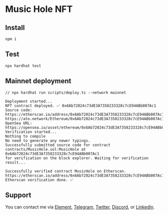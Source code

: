 # Music Hole NFT

## Install

```shell
npm i
```

## Test

```shell
npx hardhat test
```

## Mainnet deployment

```shell
// npx hardhat run scripts/deploy.ts --network mainnet

Deployment started...
NFT contract deployed. ✅ 0x6Ab72024c73dE3A7358233328c7cE94ABb007Ac1
Source code: https://etherscan.io/address/0x6Ab72024c73dE3A7358233328c7cE94ABb007Ac1#code
https://ato.network/Ethereum/0x6Ab72024c73dE3A7358233328c7cE94ABb007Ac1/1
OpenSea URL: https://opensea.io/asset/ethereum/0x6Ab72024c73dE3A7358233328c7cE94ABb007Ac1/1
Verification started...
Nothing to compile
No need to generate any newer typings.
Successfully submitted source code for contract
contracts/MusicHole.sol:MusicHole at 0x6Ab72024c73dE3A7358233328c7cE94ABb007Ac1
for verification on the block explorer. Waiting for verification result...

Successfully verified contract MusicHole on Etherscan.
https://etherscan.io/address/0x6Ab72024c73dE3A7358233328c7cE94ABb007Ac1#code
Etherscan verification done. ✅
```

## Support

You can contact me via [Element](https://matrix.to/#/@julienbrg:matrix.org), [Telegram](https://t.me/julienbrg), [Twitter](https://twitter.com/julienbrg), [Discord](https://discord.gg/pfkJpEb4xn), or [LinkedIn](https://www.linkedin.com/in/julienberanger/).
